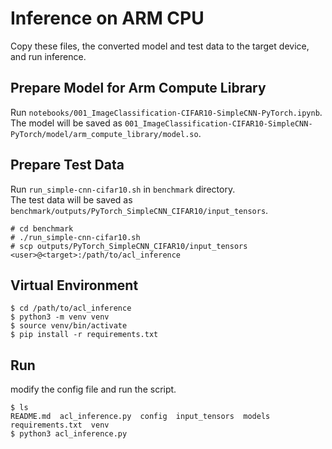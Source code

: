 # Inference on ARM CPU

Copy these files, the converted model and test data to the target device, and run inference.

## Prepare Model for Arm Compute Library

Run `notebooks/001_ImageClassification-CIFAR10-SimpleCNN-PyTorch.ipynb`.  
The model will be saved as `001_ImageClassification-CIFAR10-SimpleCNN-PyTorch/model/arm_compute_library/model.so`.

## Prepare Test Data

Run `run_simple-cnn-cifar10.sh` in `benchmark` directory.  
The test data will be saved as `benchmark/outputs/PyTorch_SimpleCNN_CIFAR10/input_tensors`.

```
# cd benchmark
# ./run_simple-cnn-cifar10.sh
# scp outputs/PyTorch_SimpleCNN_CIFAR10/input_tensors <user>@<target>:/path/to/acl_inference
```

## Virtual Environment
```
$ cd /path/to/acl_inference
$ python3 -m venv venv
$ source venv/bin/activate
$ pip install -r requirements.txt
```

## Run

modify the config file and run the script.

```
$ ls
README.md  acl_inference.py  config  input_tensors  models  requirements.txt  venv
$ python3 acl_inference.py
```